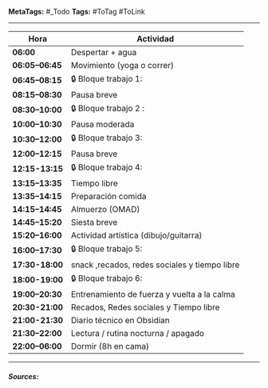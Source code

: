 **MetaTags:** #_Todo
**Tags:** #ToTag #ToLink 
- - -

| Hora            | Actividad
| --------------- | ----------------------------------------
| **06:00**       | Despertar + agua
| **06:05–06:45** | Movimiento (yoga o correr)
| **06:45–08:15** | 🔒 Bloque trabajo 1:
| **08:15–08:30** | Pausa breve
| **08:30–10:00** | 🔒 Bloque trabajo 2 : 
| **10:00–10:30** | Pausa moderada
| **10:30–12:00** | 🔒 Bloque trabajo 3:
| **12:00–12:15** | Pausa breve
| **12:15-13:15** | 🔒 Bloque trabajo 4:
| **13:15–13:35** | Tiempo libre
| **13:35–14:15** | Preparación comida
| **14:15–14:45** | Almuerzo (OMAD)
| **14:45–15:20** | Siesta breve
| **15:20–16:00** | Actividad artística (dibujo/guitarra)
| **16:00–17:30** | 🔒 Bloque trabajo 5: 
| **17:30-18:00** | snack ,recados, redes sociales y tiempo libre
| **18:00-19:00** | 🔒 Bloque trabajo 6:
| **19:00–20:30** | Entrenamiento de fuerza y vuelta a la calma
| **20:30-21:00** | Recados, Redes sociales y Tiempo libre
| **21:00-21:30** | Diario técnico en Obsidian
| **21:30–22:00** | Lectura / rutina nocturna / apagado
| **22:00–06:00** | Dormir (8h en cama)

- - - 
#### ***Sources:***